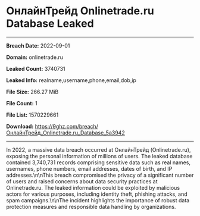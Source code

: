 # ОнлайнТрейд Onlinetrade.ru Database Leaked

------------
**Breach Date:** 2022-09-01

**Domain:** onlinetrade.ru

**Leaked Count:** 3740731

**Leaked Info:** realname,username,phone,email,dob,ip

**File Size:** 266.27 MiB

**File Count:** 1

**File List:** 1570229661

**Download:** https://9ghz.com/breach/ОнлайнТрейд_Onlinetrade.ru_Database_5a3942

------------
In 2022, a massive data breach occurred at ОнлайнТрейд (Onlinetrade.ru), exposing the personal information of millions of users. The leaked database contained 3,740,731 records comprising sensitive data such as real names, usernames, phone numbers, email addresses, dates of birth, and IP addresses.\n\nThis breach compromised the privacy of a significant number of users and raised concerns about data security practices at Onlinetrade.ru. The leaked information could be exploited by malicious actors for various purposes, including identity theft, phishing attacks, and spam campaigns.\n\nThe incident highlights the importance of robust data protection measures and responsible data handling by organizations.
